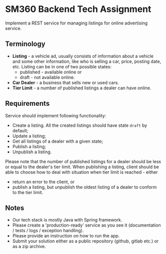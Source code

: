 # SM360 Backend Tech Assignment

Implement a REST service for managing listings for online advertising service.  

## Terminology

 - **Listing** - a vehicle ad, usually consists of information about a vehicle and some other information, like who is selling a car, price, posting date, etc. Listing can be in one of two possible states:
   - published - available online or 
   - draft - not available online.
 - **Car Dealer** - a business that sells new or used cars. 
 - **Tier Limit** - a number of published listings a dealer can have online. 

## Requirements

Service should implement following functionality:

 - Create a listing. All the created listings should have state `draft` by default;
 - Update a listing;
 - Get all listings of a dealer with a given state;
 - Publish a listing;
 - Unpublish a listing.

Please note that the number of published listings for a dealer should be less or equal to the dealer's tier limit. When publishing a listing, client should be able to choose how to deal with situation when tier limit is reached - either 
  - return an error to the client, or 
  - publish a listing, but unpublish the oldest listing of a dealer to conform to the tier limit.

## Notes

 - Our tech stack is mostly Java with Spring framework.
 - Please create a 'production-ready' service as you see it (documentation / tests / logs / exception handling).
 - Please provide an instruction on how to run the app.
 - Submit your solution either as a public repository (github, gitlab etc.) or as a zip archive.
